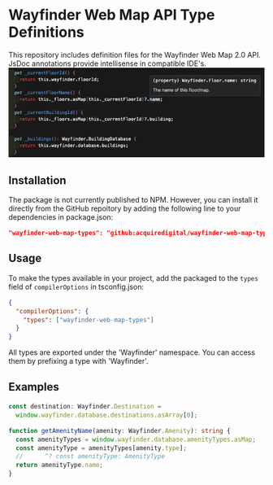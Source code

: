 # Wayfinder Web Map API Type Definitions

This repository includes definition files for the Wayfinder Web Map 2.0 API. JsDoc annotations provide intellisense in compatible IDE's.
![An example of type definitions within a codebase.](example.png)

## Installation

The package is not currently published to NPM. However, you can install it directly from the GitHub repoitory by adding the following line to your dependencies in package.json:

```json
"wayfinder-web-map-types": "github:acquiredigital/wayfinder-web-map-types"
```

## Usage

To make the types available in your project, add the packaged to the `types` field of `compilerOptions` in tsconfig.json:

```json
{
  "compilerOptions": {
    "types": ["wayfinder-web-map-types"]
  }
}
```

All types are exported under the 'Wayfinder' namespace. You can access them by prefixing a type with 'Wayfinder'.

## Examples

```ts
const destination: Wayfinder.Destination =
  window.wayfinder.database.destinations.asArray[0];
```

```ts
function getAmenityName(amenity: Wayfinder.Amenity): string {
  const amenityTypes = window.wayfinder.database.amenityTypes.asMap;
  const amenityType = amenityTypes[amenity.type];
  //      ^? const amenityType: AmenityType
  return amenityType.name;
}
```
